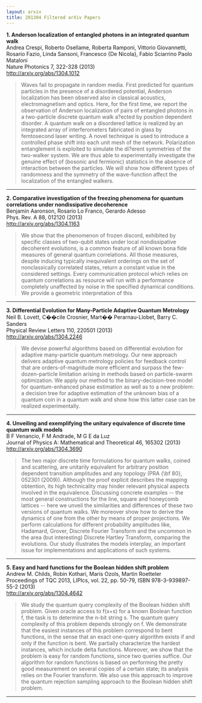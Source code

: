 ```yaml
---
layout: arxiv
title: 201304 Filtered arXiv Papers
---
```


**1.    Anderson localization of entangled photons in an integrated quantum walk**  
Andrea Crespi, Roberto Osellame, Roberta Ramponi, Vittorio Giovannetti, Rosario Fazio, Linda Sansoni, Francesco {De Nicola}, Fabio Sciarrino Paolo Mataloni  
Nature Photonics 7, 322-328 (2013)  
http://arxiv.org/abs/1304.1012  
<blockquote>
<p>
Waves fail to propagate in random media. First predicted for quantum particles in the presence of a disordered potential, Anderson localization has been observed also in classical acoustics, electromagnetism and optics. Here, for the first time, we report the observation of Anderson localization of pairs of entangled photons in a two-particle discrete quantum walk a?ected by position dependent disorder. A quantum walk on a disordered lattice is realized by an integrated array of interferometers fabricated in glass by femtosecond laser writing. A novel technique is used to introduce a controlled phase shift into each unit mesh of the network. Polarization entanglement is exploited to simulate the di?erent symmetries of the two-walker system. We are thus able to experimentally investigate the genuine effect of (bosonic and fermionic) statistics in the absence of interaction between the particles. We will show how different types of randomness and the symmetry of the wave-function affect the localization of the entangled walkers.
</p>
</blockquote>

------

**2.    Comparative investigation of the freezing phenomena for quantum correlations under nondissipative decoherence**  
Benjamin Aaronson, Rosario Lo Franco, Gerardo Adesso  
Phys. Rev. A 88, 012120 (2013)  
http://arxiv.org/abs/1304.1163  
<blockquote>
<p>
We show that the phenomenon of frozen discord, exhibited by specific classes of two-qubit states under local nondissipative decoherent evolutions, is a common feature of all known bona fide measures of general quantum correlations. All those measures, despite inducing typically inequivalent orderings on the set of nonclassically correlated states, return a constant value in the considered settings. Every communication protocol which relies on quantum correlations as resource will run with a performance completely unaffected by noise in the specified dynamical conditions. We provide a geometric interpretation of this
</p>
</blockquote>

------

**3.    Differential Evolution for Many-Particle Adaptive Quantum Metrology**  
Neil B. Lovett, C��cile Crosnier, Mart�� Perarnau-Llobet, Barry C. Sanders  
Physical Review Letters 110, 220501 (2013)  
http://arxiv.org/abs/1304.2246  
<blockquote>
<p>
We devise powerful algorithms based on differential evolution for adaptive many-particle quantum metrology. Our new approach delivers adaptive quantum metrology policies for feedback control that are orders-of-magnitude more efficient and surpass the few-dozen-particle limitation arising in methods based on particle-swarm optimization. We apply our method to the binary-decision-tree model for quantum-enhanced phase estimation as well as to a new problem: a decision tree for adaptive estimation of the unknown bias of a quantum coin in a quantum walk and show how this latter case can be realized experimentally.
</p>
</blockquote>

------

**4.    Unveiling and exemplifying the unitary equivalence of discrete time quantum walk models**  
B F Venancio, F M Andrade, M G E da Luz  
Journal of Physics A: Mathematical and Theoretical 46, 165302 (2013)  
http://arxiv.org/abs/1304.3690  
<blockquote>
<p>
The two major discrete time formulations for quantum walks, coined and scattering, are unitarily equivalent for arbitrary position dependent transition amplitudes and any topology (PRA {\bf 80}, 052301 (2009)). Although the proof explicit describes the mapping obtention, its high technicality may hinder relevant physical aspects involved in the equivalence. Discussing concrete examples -- the most general constructions for the line, square and honeycomb lattices -- here we unveil the similarities and differences of these two versions of quantum walks. We moreover show how to derive the dynamics of one from the other by means of proper projections. We perform calculations for different probability amplitudes like, Hadamard, Grover, Discrete Fourier Transform and the uncommon in the area (but interesting) Discrete Hartley Transform, comparing the evolutions. Our study illustrates the models interplay, an important issue for implementations and applications of such systems.
</p>
</blockquote>

------

**5.    Easy and hard functions for the Boolean hidden shift problem**  
Andrew M. Childs, Robin Kothari, Maris Ozols, Martin Roetteler  
Proceedings of TQC 2013, LIPIcs, vol. 22, pp. 50-79, ISBN 978-3-939897-55-2 (2013)  
http://arxiv.org/abs/1304.4642  
<blockquote>
<p>
We study the quantum query complexity of the Boolean hidden shift problem. Given oracle access to f(x+s) for a known Boolean function f, the task is to determine the n-bit string s. The quantum query complexity of this problem depends strongly on f. We demonstrate that the easiest instances of this problem correspond to bent functions, in the sense that an exact one-query algorithm exists if and only if the function is bent. We partially characterize the hardest instances, which include delta functions. Moreover, we show that the problem is easy for random functions, since two queries suffice. Our algorithm for random functions is based on performing the pretty good measurement on several copies of a certain state; its analysis relies on the Fourier transform. We also use this approach to improve the quantum rejection sampling approach to the Boolean hidden shift problem.
</p>
</blockquote>

------

